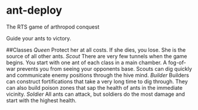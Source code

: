 ant-deploy
==========

The RTS game of arthropod conquest

Guide your ants to victory.

##Classes
*Queen*
Protect her at all costs. If she dies, you lose. She is the source of all other ants.
*Scout*
There are very few tunnels when the game begins. You start with one ant of each class in a main chamber. A fog-of-war prevents you from seeing your opponents base. Scouts can dig quickly and communicate enemy positions through the hive mind.
*Builder*
Builders can construct fortifications that take a very long time to dig through. They can also build poison zones that sap the health of ants in the immediate vicinity.
*Soldier*
All ants can attack, but soldiers do the most damage and start with the highest health.
